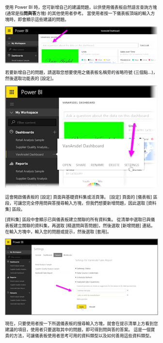 使用 Power BI 時，您可新增自己的建議問題，以供使用儀表板自然語言查詢方塊 (通常是指**問與答**方塊) 的其他使用者參考。 當使用者按一下儀表板頂端的輸入方塊時，即會顯示這些建議的問題。

![](media/4-3a-suggested-questions/4-3a_1.png)

若要新增自己的問題，請選取您想要使用之儀表板名稱旁的省略符號 (三個點...)，然後選取功能表的 [設定]。

![](media/4-3a-suggested-questions/4-3a_2.png)

 這會開啟儀表板的 [設定] 頁面與基礎資料集或活頁簿。 [設定] 頁面的 [儀表板] 區段，可讓您完全停用問與答搜尋輸入方塊，但我們想要新增問題，因此選取 [資料集] 區段。

[資料集] 區段中會顯示已與儀表板建立關聯的所有資料集。 從清單中選取已與儀表板建立關聯的資料集，再選取 [精選問與答問題]，然後選取 [新增問題] 連結。 在輸入方塊中，輸入您的問題或提示，然後選取 [套用]。

![](media/4-3a-suggested-questions/4-3a_3.png)

現在，只要使用者按一下所選儀表板的搜尋輸入方塊，就會在提示清單上方看到您建議的項目，使用者只要選取其中的問題，即可得到問與答的答案。 這是一個寶貴的方法，可讓儀表板使用者思考可用的資料類型以及如何善用這些資料類型。

